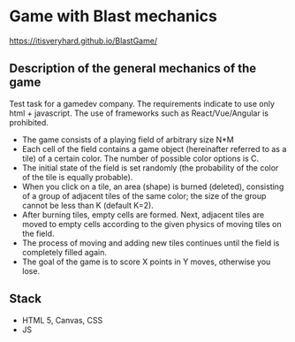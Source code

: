 # Game with Blast mechanics

https://itisveryhard.github.io/BlastGame/

## Description of the general mechanics of the game

Test task for a gamedev company. The requirements indicate to use only html + javascript. The use of frameworks such as React/Vue/Angular is prohibited.

* The game consists of a playing field of arbitrary size N*M
* Each cell of the field contains a game object (hereinafter referred to as a tile) of a certain color. The number of possible color options is C.
* The initial state of the field is set randomly (the probability of the color of the tile is equally probable).
* When you click on a tile, an area (shape) is burned (deleted), consisting of a group of adjacent tiles of the same color; the size of the group cannot be less than K (default K=2). 
* After burning tiles, empty cells are formed. Next, adjacent tiles are moved to empty cells according to the given physics of moving tiles on the field.
* The process of moving and adding new tiles continues until the field is completely filled again.
* The goal of the game is to score X points in Y moves, otherwise you lose.

## Stack

* HTML 5, Canvas, CSS
* JS

